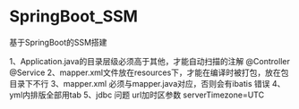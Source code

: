# SpringBoot_SSM
基于SpringBoot的SSM搭建

1、Application.java的目录层级必须高于其他，才能自动扫描的注解 @Controller @Service
2、mapper.xml文件放在resources下，才能在编译时被打包，放在包目录下不行
3、mapper.xml 必须与mapper.java对应，否则会有ibatis 错误
4、yml内排版全部用tab
5、jdbc 问题  url加时区参数  serverTimezone=UTC
